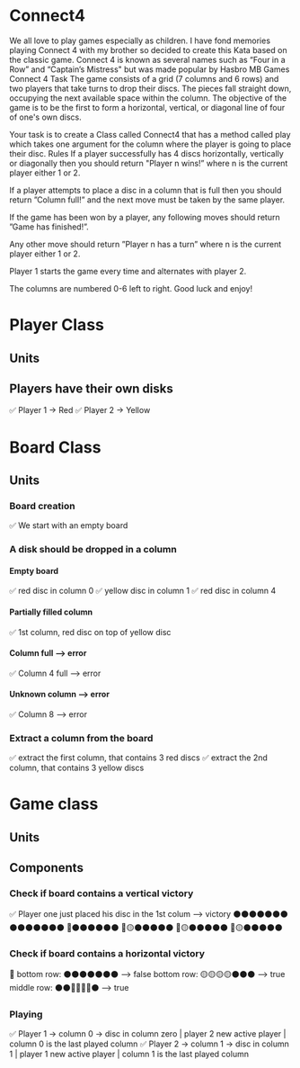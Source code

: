 # Connect4
We all love to play games especially as children. I have fond memories playing Connect 4 with my brother so decided to create this Kata based on the classic game. Connect 4 is known as several names such as “Four in a Row” and “Captain’s Mistress" but was made popular by Hasbro MB Games
Connect 4
Task
The game consists of a grid (7 columns and 6 rows) and two players that take turns to drop their discs. The pieces fall straight down, occupying the next available space within the column. The objective of the game is to be the first to form a horizontal, vertical, or diagonal line of four of one's own discs.

Your task is to create a Class called Connect4 that has a method called play which takes one argument for the column where the player is going to place their disc.
Rules
If a player successfully has 4 discs horizontally, vertically or diagonally then you should return "Player n wins!” where n is the current player either 1 or 2.

If a player attempts to place a disc in a column that is full then you should return ”Column full!” and the next move must be taken by the same player.

If the game has been won by a player, any following moves should return ”Game has finished!”.

Any other move should return ”Player n has a turn” where n is the current player either 1 or 2.
 
Player 1 starts the game every time and alternates with player 2.

The columns are numbered 0-6 left to right.
Good luck and enjoy!

# Player Class
## Units
## Players have their own disks
✅ Player 1 -> Red 
✅ Player 2 -> Yellow

# Board Class
## Units 
### Board creation
✅ We start with an empty board
### A disk should be dropped in a column
#### Empty board
✅ red disc in column 0
✅ yellow disc in column 1
✅ red disc in column 4
#### Partially filled column
✅ 1st column, red disc on top of yellow disc
#### Column full --> error
✅ Column 4 full --> error
#### Unknown column --> error
✅ Column 8 --> error
### Extract a column from the board
✅ extract the first column, that contains 3 red discs
✅ extract the 2nd column, that contains 3 yellow discs
# Game class
## Units

## Components

### Check if board contains a vertical victory
✅ Player one just placed his disc in the 1st colum --> victory
⚫⚫⚫⚫⚫⚫⚫ 
⚫⚫⚫⚫⚫⚫⚫
🔴⚫⚫⚫⚫⚫⚫
🔴🟡⚫⚫⚫⚫⚫
🔴🟡⚫⚫⚫⚫⚫
🔴🟡⚫⚫⚫⚫⚫
### Check if board contains a horizontal victory
🙌 bottom row: ⚫⚫⚫⚫⚫⚫⚫ --> false
bottom row: 🟡🟡🟡🟡⚫⚫⚫ --> true
middle row: ⚫⚫🔴🔴🔴🔴⚫ --> true
### Playing
✅ Player 1 -> column 0 -> disc in column zero | player 2 new active player | column 0 is the last played column
✅ Player 2 -> column 1 -> disc in column 1 | player 1 new active player | column 1 is the last played column